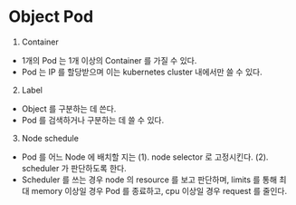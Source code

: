 # Object Pod
1. Container
  - 1개의 Pod 는 1개 이상의 Container 를 가질 수 있다.
  - Pod 는 IP 를 할당받으며 이는 kubernetes cluster 내에서만 쓸 수 있다.
2. Label
  - Object 를 구분하는 데 쓴다.
  - Pod 를 검색하거나 구분하는 데 쓸 수 있다.
3. Node schedule
  - Pod 를 어느 Node 에 배치할 지는 (1). node selector 로 고정시킨다. (2). scheduler 가 판단하도록 한다.
  - Scheduler 를 쓰는 경우 node 의 resource 를 보고 판단하며, limits 를 통해 최대 memory 이상일 경우 Pod 를 종료하고, cpu 이상일 경우 request 를 줄인다.


